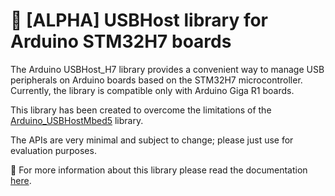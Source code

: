 # 🔌 [ALPHA] USBHost library for Arduino STM32H7 boards

The Arduino USBHost_H7 library provides a convenient way to manage USB peripherals on Arduino boards based on the STM32H7 microcontroller. Currently, the library is compatible only with Arduino Giga R1 boards.

This library has been created to overcome the limitations of the [Arduino_USBHostMbed5](https://github.com/arduino-libraries/Arduino_USBHostMbed5) library.

The APIs are very minimal and subject to change; please just use for evaluation purposes.

📖 For more information about this library please read the documentation [here](./docs/).